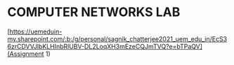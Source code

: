 # COMPUTER NETWORKS LAB
[https://uemeduin-my.sharepoint.com/:b:/g/personal/sagnik_chatterjee2021_uem_edu_in/EcS36zrCDVVJlbKLHInbRlUBV-DL2LoqXH3mEzeCQJmTVQ?e=bTPaQV](Assignment 1)
